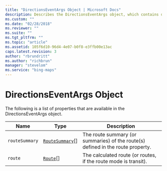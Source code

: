 ```yaml
---
title: "DirectionsEventArgs Object | Microsoft Docs"
description: Describes the DirectionsEventArgs object, which contains direction event arguments, and provides a list of related properties.
ms.custom: ""
ms.date: "02/28/2018"
ms.reviewer: ""
ms.suite: ""
ms.tgt_pltfrm: ""
ms.topic: "article"
ms.assetid: 105f6d10-96d4-4e07-b0f8-e3ffb00e13ac
caps.latest.revision: 3
author: "rbrundritt"
ms.author: "richbrun"
manager: "stevelom"
ms.service: "bing-maps"
---
```


# DirectionsEventArgs Object

The following is a list of properties that are available in the DirectionsEventArgs object.

| Name         | Type             | Description                                                                     |
|--------------|------------------|---------------------------------------------------------------------------------|
| `routeSummary` | [`RouteSummary`](routesummary-object.md)\[\] | The route summary (or summaries) of the route(s) defined in the route property. |
| `route`        | [`Route`](route-object.md)\[\]        | The calculated route (or routes, if the route mode is transit).                 |